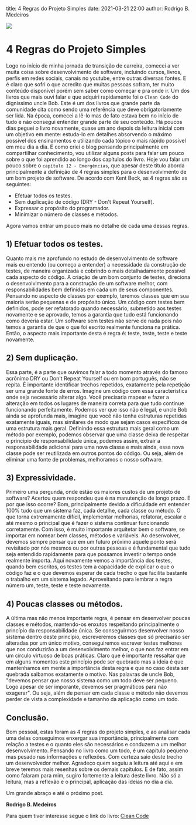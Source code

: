 title: 4 Regras do Projeto Simples
date: 2021-03-21 22:00
author: Rodrigo B. Medeiros

![][main_image]

# 4 Regras do Projeto Simples
  
  
Logo no início de minha jornada de transição de carreira, comecei a ver muita coisa sobre desenvolvimento de software, incluindo cursos, livros, perfis em redes sociais, canais no youtube, entre outras diversas fontes. E é claro que sofri o que acredito que muitas pessoas sofram, ter muito conteúdo disponível porém sem saber como começar e pra onde ir.
Um dos livros que mais ouvi falar e que adquiri rapidamente foi o `Clean Code` do dignissimo uncle Bob. Este é um dos livros que grande parte da comunidade cita como sendo uma referência que deve obrigatoriamente ser lida. Na época, comecei a lê-lo mas de fato estava bem no início de tudo e não consegui entender grande parte de seu conteúdo.
Há poucos dias peguei o livro novamente, quase um ano depois da leitura inicial com um objetivo em mente: estuda-lo em detalhes absorvendo o máximo possível dos ensinamentos e utilizando cada tópico o mais rápido possível em meu dia a dia. E como criei o blog pensando principalmente em compartilhar conhecimento, vou utilizar alguns posts para falar um pouco sobre o que foi aprendido ao longo dos capítulos do livro.
Hoje vou falar um pouco sobre o `capítulo 12 - Emergências`, que apesar deste título aborda principalmente a definição de 4 regras simples para o desenvolvimento de um bom projeto de software. De acordo com Kent Beck, as 4 regras são as seguintes:

- Efetuar todos os testes.
- Sem duplicação de código (DRY - Don't Repeat Yourself).
- Expressar o propósito do programador.
- Minimizar o número de classes e métodos.

Agora vamos entrar um pouco mais no detalhe de cada uma dessas regras.

## 1) Efetuar todos os testes.

Quanto mais me aprofundo no estudo de desenvolvimento de software mais eu entendo (ou começo a entender) a necessidade da construção de testes, de maneira organizada e cobrindo o mais detalhadamente possível cada aspecto do código. A criação de um bom conjunto de testes, direciona o desenvolvimento para a construção de um software melhor, com responsabilidades bem definidas em cada um de seus componentes. Pensando no aspecto de classes por exemplo, teremos classes que em sua maioria serão pequenas e de propósito único. Um código com testes bem definidos, pode ser refatorado quando necessário, submetido aos testes novamente e se aprovado, temos a garantia que tudo está funcionando como deveria estar. Um software sem testes não serve de nada pois não temos a garantia de que o que foi escrito realmente funciona na prática. Então, o aspecto mais importante desta é regra é: teste, teste, teste e teste novamente.

## 2) Sem duplicação.

Essa parte, é a parte que ouvimos falar a todo momento através do famoso acrônimo DRY ou Don't Repeat Yourself ou em bom português, não se repita. É importante identificar trechos repetidos, exatamente pela repetição ser uma grande fonte de erros. Imagine um código com essa característica onde seja necessário alterar algo. Você precisaria mapear e fazer a alteração em todos os lugares de maneira correta para que tudo continue funcionando perfeitamente. Podemos ver que isso não é legal, e uncle Bob ainda se aprofunda mais, imagine que você não tenha estruturas repetidas exatamente iguais, mas similares de modo que sejam casos específicos de uma estrutura mais geral. Definindo essa estrutura mais geral como um método por exemplo, podemos observar que uma classe deixa de respeitar o principio de responsabilidade única, podemos assim, extrair a responsabilidade adicional para uma nova classe e mais ainda, essa nova classe pode ser reutilizada em outros pontos do código. Ou seja, além de eliminar uma fonte de problemas, melhoramos o nosso software.

## 3) Expressividade.

Primeiro uma pergunda, onde estão os maiores custos de um projeto de software? Acertou quem respondeu que é na manutenção de longo prazo. E por que isso ocorre? Bom, principalmente devido a dificuldade em entender 100% tudo que um sistema faz, cada detalhe, cada classe ou método. O que torna extremamente difícil, implementar melhorias, refatorar, escalar e até mesmo o principal que é fazer o sistema continuar funcionando corretamente. Com isso, é muito importante arquitetar bem o software, se importar em nomear bem classes, métodos e variáveis. Ao desenvolver, devemos sempre pensar que em um futuro próximo aquele ponto será revisitado por nós mesmos ou por outras pessoas e é fundamental que tudo seja entendido rapidamente para que possamos investir o tempo onde realmente importa. Aqui novamente vemos a importância dos testes, quando bem escritos, os testes tem a capacidade de explicar o que o código faz e o que devemos esperar de cada trecho o que facilita bastante o trabalho em um sistema legado. Aproveitando para lembrar a regra número um, teste, teste e teste novamente. 

## 4) Poucas classes ou métodos.

A última mas não menos importante regra, é pensar em desenvolver poucas classes e métodos, mantendo-os enxutos respeitando principalmente o princípio da responsabilidade única. Se conseguirmos desenvolver nosso sistema dentro deste princípio, escreveremos classes que só precisarão ser alteradas por um único motivo, conseguiremos escrever testes melhores que nos conduzirão a um desenvolvimento melhor, o que nos faz entrar em um círculo virtuoso de boas práticas. Claro que é importante ressaltar que em alguns momentos este princípio pode ser quebrado mas a ideia é que mantenhamos em mente a importância desta regra e que no caso desta ser quebrada saibamos exatamente o motivo. Nas palavras de uncle Bob, "devemos pensar que nosso sistema como um todo deve ser pequeno. Logo apesar de ser imporante, devemos ser pragmáticos para não exagerar". Ou seja, além de pensar em cada classe e método não devemos perder de vista a complexidade e tamanho da aplicação como um todo.

## Conclusão.

Bom pessoal, estas foram as 4 regras do projeto simples, e ao analisar cada uma delas conseguimos enxergar sua importância, principalmente com relação a testes e o quanto eles são necessários e conduzem a um melhor desenvolvimento. Pensando no livro como um todo, é um capítulo pequeno mas pesado nas informações e reflexões. Com certeza saio deste trecho um desenvolvedor melhor. Agradeço quem seguiu a leitura até aqui e em breve teremos mais resenhas sobre os demais capítulos. E de fato, assim como falaram para mim, sugiro fortemente a leitura deste livro. Não só a leitura, mas a reflexão e o principal, aplicação das ideias no dia a dia.

Um grande abraço e até o próximo post.

__Rodrigo B. Medeiros__

Para quem tiver interesse segue o link do livro: 
[Clean Code][url_livro]


[url_livro]:https://www.amazon.com.br/C%C3%B3digo-limpo-Robert-C-Martin/dp/8576082675/ref=sr_1_1?__mk_pt_BR=%C3%85M%C3%85%C5%BD%C3%95%C3%91&dchild=1&keywords=clean+code&qid=1616373729&sr=8-1
[main_image]:images/cleanCode.jpg